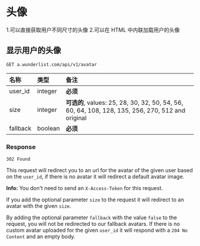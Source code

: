 # 头像

1.可以直接获取用户不同尺寸的头像 2.可以在 HTML 中内联加载用户的头像

## 显示用户的头像

```
GET a.wunderlist.com/api/v1/avatar
```

名称       | 类型      | 备注
:------- | :------ | :---------------------------------------------------------------------------------------------
user_id  | integer | **必须**
size     | integer | **可选的**, values: 25, 28, 30, 32, 50, 54, 56, 60, 64, 108, 128, 135, 256, 270, 512 and original
fallback | boolean | **必须**

### Response

```
302 Found
```

This request will redirect you to an url for the avatar of the given user based on the `user_id`, if there is no avatar it will redirect a default avatar image.

**Info:** You don't need to send an `X-Access-Token` for this request.

If you add the optional parameter `size` to the request it will redirect to an avatar with the given `size`.

By adding the optional parameter `fallback` with the value `false` to the request, you will not be redirected to our fallback avatars. If there is no custom avatar uploaded for the given `user_id` it will respond with a `204 No Content` and an empty body.
